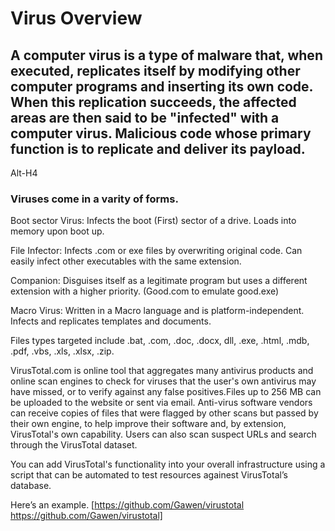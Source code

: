 # Virus Overview
## A computer virus is a type of malware that, when executed, replicates itself by modifying other computer programs and inserting its own code. When this replication succeeds, the affected areas are then said to be "infected" with a computer virus. Malicious code whose primary function is to replicate and deliver its payload. 


Alt-H4


### Viruses come in a varity of forms.

Boot sector Virus: 
Infects the boot (First) sector of a drive. Loads into memory upon boot up. 

File Infector: 
Infects .com or exe files by overwriting original code. Can easily infect other executables with the same extension. 

Companion: 
Disguises itself as a legitimate program but uses a different extension with a higher priority. (Good.com to emulate good.exe)

Macro Virus: 
Written in a Macro language and is platform-independent. Infects and replicates templates and documents. 

Files types targeted include .bat, .com, .doc, .docx, dll, .exe, .html, .mdb, .pdf, .vbs, .xls, .xlsx, .zip. 



VirusTotal.com is online tool that aggregates many antivirus products and online scan engines to check for viruses that the user's own antivirus may have missed, or to verify against any false positives.Files up to 256 MB can be uploaded to the website or sent via email. Anti-virus software vendors can receive copies of files that were flagged by other scans but passed by their own engine, to help improve their software and, by extension, VirusTotal's own capability. Users can also scan suspect URLs and search through the VirusTotal dataset. 

You can add VirusTotal's functionality into your overall infrastructure using a script that can be automated to test resources againest VirusTotal’s database. 

Here’s an example. 
[https://github.com/Gawen/virustotal https://github.com/Gawen/virustotal]
